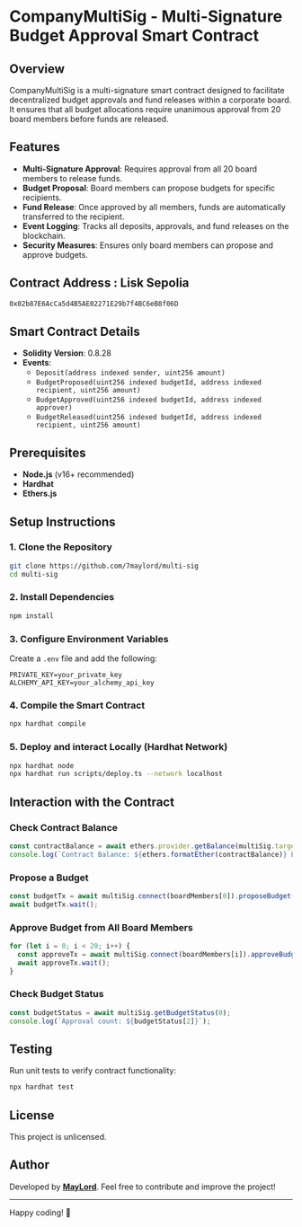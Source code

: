 # CompanyMultiSig - Multi-Signature Budget Approval Smart Contract

## Overview
CompanyMultiSig is a multi-signature smart contract designed to facilitate decentralized budget approvals and fund releases within a corporate board. It ensures that all budget allocations require unanimous approval from 20 board members before funds are released.

## Features
- **Multi-Signature Approval**: Requires approval from all 20 board members to release funds.
- **Budget Proposal**: Board members can propose budgets for specific recipients.
- **Fund Release**: Once approved by all members, funds are automatically transferred to the recipient.
- **Event Logging**: Tracks all deposits, approvals, and fund releases on the blockchain.
- **Security Measures**: Ensures only board members can propose and approve budgets.

## Contract Address : Lisk Sepolia
   ```sh
   0x02b87E6AcCa5d4B5AE02271E29b7f4BC6eB8f06D
   ```
   

## Smart Contract Details
- **Solidity Version**: 0.8.28
- **Events**:
  - `Deposit(address indexed sender, uint256 amount)`
  - `BudgetProposed(uint256 indexed budgetId, address indexed recipient, uint256 amount)`
  - `BudgetApproved(uint256 indexed budgetId, address indexed approver)`
  - `BudgetReleased(uint256 indexed budgetId, address indexed recipient, uint256 amount)`

## Prerequisites
- **Node.js** (v16+ recommended)
- **Hardhat**
- **Ethers.js**

## Setup Instructions

### 1. Clone the Repository
```sh
git clone https://github.com/7maylord/multi-sig
cd multi-sig
```

### 2. Install Dependencies
```sh
npm install
```

### 3. Configure Environment Variables
Create a `.env` file and add the following:
```env
PRIVATE_KEY=your_private_key
ALCHEMY_API_KEY=your_alchemy_api_key
```

### 4. Compile the Smart Contract
```sh
npx hardhat compile
```

### 5. Deploy and interact Locally (Hardhat Network)
```sh
npx hardhat node
npx hardhat run scripts/deploy.ts --network localhost
```

## Interaction with the Contract

### Check Contract Balance
```typescript
const contractBalance = await ethers.provider.getBalance(multiSig.target);
console.log(`Contract Balance: ${ethers.formatEther(contractBalance)} ETH`);
```

### Propose a Budget
```typescript
const budgetTx = await multiSig.connect(boardMembers[0]).proposeBudget(recipient.address, ethers.parseEther("3"));
await budgetTx.wait();
```

### Approve Budget from All Board Members
```typescript
for (let i = 0; i < 20; i++) {
  const approveTx = await multiSig.connect(boardMembers[i]).approveBudget(0);
  await approveTx.wait();
}
```

### Check Budget Status
```typescript
const budgetStatus = await multiSig.getBudgetStatus(0);
console.log(`Approval count: ${budgetStatus[2]}`);
```

## Testing
Run unit tests to verify contract functionality:
```sh
npx hardhat test
```

## License
This project is unlicensed.

## Author
Developed by **[MayLord](https://github.com/7maylord)**. Feel free to contribute and improve the project!

---

Happy coding! 🚀